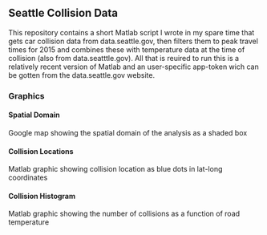 ## Seattle Collision Data

This repository contains a short Matlab script I wrote in my spare time that gets car collision data from data.seattle.gov, then filters them to peak travel times for 2015 and combines these with temperature data at the time of collision (also from data.seatttle.gov). All that is reuired to run this is a relatively recent version of Matlab and an user-specific app-token wich can be gotten from the data.seattle.gov website.

### Graphics

#### Spatial Domain
Google map showing the spatial domain of the analysis as a shaded box

#### Collision Locations
Matlab graphic showing collision location as blue dots in lat-long coordinates

#### Collision Histogram
Matlab graphic showing the number of collisions as a function of road temperature

